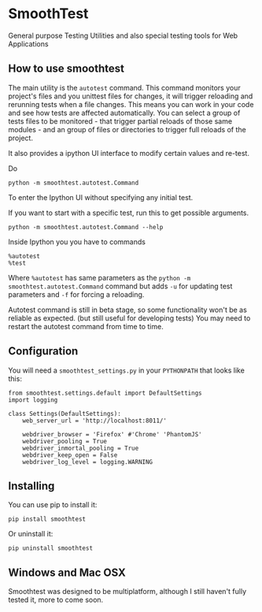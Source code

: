 # SmoothTest

General purpose Testing Utilities and also special testing tools for Web Applications

## How to use smoothtest

The main utility is the `autotest` command. This command monitors your project's files and you unittest files for changes, it will trigger reloading and rerunning tests when a file changes. This means you can work in your code and see how tests are affected automatically. You can select a group of tests files to be monitored - that trigger partial reloads of those same modules -  and an group of files or directories to trigger full reloads of the project.

It also provides a ipython UI interface to modify certain values and re-test.

Do
```
python -m smoothtest.autotest.Command
```
To enter the Ipython UI without specifying any initial test.

If you want to start with a specific test, run this to get possible arguments.
```
python -m smoothtest.autotest.Command --help
```

Inside Ipython you you have to commands
```
%autotest
%test
``` 
Where `%autotest` has same parameters as the `python -m smoothtest.autotest.Command` command but adds `-u` for updating test parameters and `-f` for forcing a reloading.

Autotest command is still in beta stage, so some functionality won't be as reliable as expected. (but still useful for developing tests) You may need to restart the autotest command from time to time.

## Configuration

You will need a `smoothtest_settings.py` in your `PYTHONPATH` that looks like this:

``` 
from smoothtest.settings.default import DefaultSettings
import logging

class Settings(DefaultSettings):
    web_server_url = 'http://localhost:8011/'

    webdriver_browser = 'Firefox' #'Chrome' 'PhantomJS'
    webdriver_pooling = True
    webdriver_inmortal_pooling = True
    webdriver_keep_open = False
    webdriver_log_level = logging.WARNING
``` 

## Installing
You can use pip to install it:
```
pip install smoothtest 
``` 
Or uninstall it:
```
pip uninstall smoothtest 
``` 

## Windows and Mac OSX

Smoothtest was designed to be multiplatform, although I still haven't fully tested it, more to come soon.
